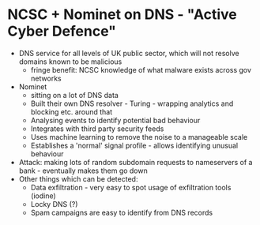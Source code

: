# NCSC + Nominet on DNS - "Active Cyber Defence"

- DNS service for all levels of UK public sector, which will not resolve
  domains known to be malicious
  - fringe benefit: NCSC knowledge of what malware exists across gov networks
- Nominet
  - sitting on a lot of DNS data
  - Built their own DNS resolver - Turing - wrapping analytics and blocking
    etc. around that
  - Analysing events to identify potential bad behaviour
  - Integrates with third party security feeds
  - Uses machine learning to remove the noise to a manageable scale
  - Establishes a 'normal' signal profile - allows identifying unusual
    behaviour
- Attack: making lots of random subdomain requests to nameservers of a bank -
  eventually makes them go down
- Other things which can be detected:
  - Data exfiltration - very easy to spot usage of exfiltration tools (iodine)
  - Locky DNS (?)
  - Spam campaigns are easy to identify from DNS records

